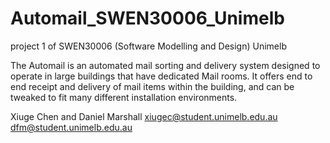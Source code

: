# Automail_SWEN30006_Unimelb
project 1 of SWEN30006 (Software Modelling and Design) Unimelb

The Automail is an automated mail sorting and delivery system designed to operate in large buildings that have dedicated Mail rooms. It offers end to end receipt and delivery of mail items within the building, and can be tweaked to fit many different installation environments.

Xiuge Chen and Daniel Marshall
xiugec@student.unimelb.edu.au
dfm@student.unimelb.edu.au
